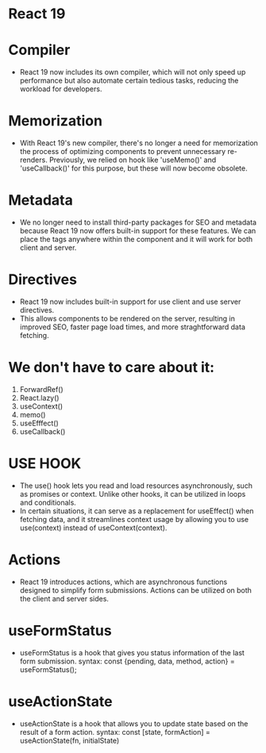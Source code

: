 # React 19

# Compiler

- React 19 now includes its own compiler, which will not only speed up performance but also automate certain tedious tasks, reducing the workload for developers.

# Memorization

- With React 19's new compiler, there's no longer a need for memorization the process of optimizing components to prevent unnecessary re-renders. Previously, we relied on hook like 'useMemo()' and 'useCallback()' for this purpose, but these will now become obsolete.

# Metadata

- We no longer need to install third-party packages for SEO and metadata because React 19 now offers built-in support for these features. We can place the tags anywhere within the component and it will work for both client and server.

# Directives

- React 19 now includes built-in support for use client and use server directives.
- This allows components to be rendered on the server, resulting in improved SEO, faster page load times, and more straghtforward data fetching.

# We don't have to care about it:

1. ForwardRef()
2. React.lazy()
3. useContext()
4. memo()
5. useEfffect()
6. useCallback()

# USE HOOK

- The use() hook lets you read and load resources asynchronously, such as promises or context. Unlike other hooks, it can be utilized in loops and conditionals.
- In certain situations, it can serve as a replacement for useEffect() when fetching data, and it streamlines context usage by allowing you to use use(context) instead of useContext(context).

# Actions

- React 19 introduces actions, which are asynchronous functions designed to simplify form submissions. Actions can be utilized on both the client and server sides.

# useFormStatus

- useFormStatus is a hook that gives you status information of the last form submission.
  syntax: const {pending, data, method, action} = useFormStatus();

# useActionState

- useActionState is a hook that allows you to update state based on the result of a form action. syntax: const [state, formAction] = useActionState(fn, initialState)
